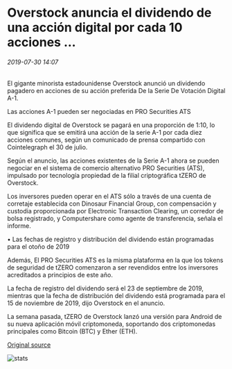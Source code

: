 # Overstock anuncia el dividendo de una acción digital por cada 10 acciones ...

###### 2019-07-30 14:07

El gigante minorista estadounidense Overstock anunció un dividendo pagadero en acciones de su acción preferida De la Serie De Votación Digital A-1.

Las acciones A-1 pueden ser negociadas en PRO Securities ATS

El dividendo digital de Overstock se pagará en una proporción de 1:10, lo que significa que se emitirá una acción de la serie A-1 por cada diez acciones comunes, según un comunicado de prensa compartido con Cointelegraph el 30 de julio.

Según el anuncio, las acciones existentes de la Serie A-1 ahora se pueden negociar en el sistema de comercio alternativo PRO Securities (ATS), impulsado por tecnología propiedad de la filial criptográfica tZERO de Overstock.

Los inversores pueden operar en el ATS sólo a través de una cuenta de corretaje establecida con Dinosaur Financial Group, con compensación y custodia proporcionada por Electronic Transaction Clearing, un corredor de bolsa registrado, y Computershare como agente de transferencia, señala el informe.

• Las fechas de registro y distribución del dividendo están programadas para el otoño de 2019

Además, El PRO Securities ATS es la misma plataforma en la que los tokens de seguridad de tZERO comenzaron a ser revendidos entre los inversores acreditados a principios de este año.

La fecha de registro del dividendo será el 23 de septiembre de 2019, mientras que la fecha de distribución del dividendo está programada para el 15 de noviembre de 2019, dijo Overstock en el anuncio.

La semana pasada, tZERO de Overstock lanzó una versión para Android de su nueva aplicación móvil criptomoneda, soportando dos criptomonedas principales como Bitcoin (BTC) y Ether (ETH).

[Original source](https://cointelegraph.com/news/overstock-announces-dividend-of-one-digital-share-for-every-10-shares)

![stats](https://c.statcounter.com/11760860/0/a89fa40b/1/ "stats")